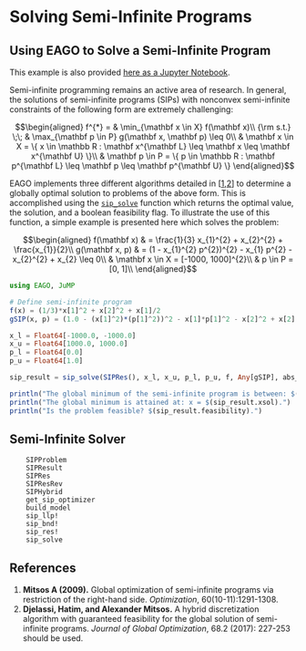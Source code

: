 # Solving Semi-Infinite Programs

## Using EAGO to Solve a Semi-Infinite Program

This example is also provided [here as a Jupyter Notebook](https://github.com/PSORLab/EAGO-notebooks/blob/master/notebooks/sip_explicit_solve.ipynb).

Semi-infinite programming remains an active area of research. In general, the solutions of semi-infinite programs (SIPs) with nonconvex semi-infinite constraints of the following form are extremely challenging:

```math
\begin{aligned}
f^{*} = & \min_{\mathbf x \in X} f(\mathbf x)\\
{\rm s.t.} \;\; & \max_{\mathbf p \in P} g(\mathbf x, \mathbf p) \leq 0\\
& \mathbf x \in X = \{ x \in \mathbb R : \mathbf x^{\mathbf L} \leq \mathbf x \leq \mathbf x^{\mathbf U} \}\\
& \mathbf p \in P = \{ p \in \mathbb R : \mathbf p^{\mathbf L} \leq \mathbf p \leq \mathbf p^{\mathbf U} \}
\end{aligned}
```

EAGO implements three different algorithms detailed in [[1](#References),[2](#References)] to determine a globally optimal solution to problems of the above form. This is accomplished using the [`sip_solve`](@ref) function which returns the optimal value, the solution, and a boolean feasibility flag. To illustrate the use of this function, a simple example is presented here which solves the problem:

```math
\begin{aligned}
f(\mathbf x) & = \frac{1}{3} x_{1}^{2} + x_{2}^{2} + \frac{x_{1}}{2}\\
g(\mathbf x, p) & = (1 - x_{1}^{2} p^{2})^{2} - x_{1} p^{2} - x_{2}^{2} + x_{2} \leq 0\\
& \mathbf x \in X = [-1000, 1000]^{2}\\
& p \in P = [0, 1]\\
\end{aligned}
```

```julia
using EAGO, JuMP

# Define semi-infinite program
f(x) = (1/3)*x[1]^2 + x[2]^2 + x[1]/2
gSIP(x, p) = (1.0 - (x[1]^2)*(p[1]^2))^2 - x[1]*p[1]^2 - x[2]^2 + x[2]

x_l = Float64[-1000.0, -1000.0]
x_u = Float64[1000.0, 1000.0]
p_l = Float64[0.0]
p_u = Float64[1.0]

sip_result = sip_solve(SIPRes(), x_l, x_u, p_l, p_u, f, Any[gSIP], abs_tolerance = 1E-3)

println("The global minimum of the semi-infinite program is between: $(sip_result.lower_bound) and $(sip_result.upper_bound).")
println("The global minimum is attained at: x = $(sip_result.xsol).")
println("Is the problem feasible? $(sip_result.feasibility).")
```

## Semi-Infinite Solver

```@docs
    SIPProblem
    SIPResult
    SIPRes
    SIPResRev
    SIPHybrid
    get_sip_optimizer
    build_model
    sip_llp!
    sip_bnd!
    sip_res!
    sip_solve
```

## References

1. **Mitsos A (2009).** Global optimization of semi-infinite programs via restriction of the right-hand side. *Optimization*, 60(10-11):1291-1308.
2. **Djelassi, Hatim, and Alexander Mitsos.** A hybrid discretization algorithm with guaranteed feasibility for the global solution of semi-infinite programs. *Journal of Global Optimization*, 68.2 (2017): 227-253 should be used.
